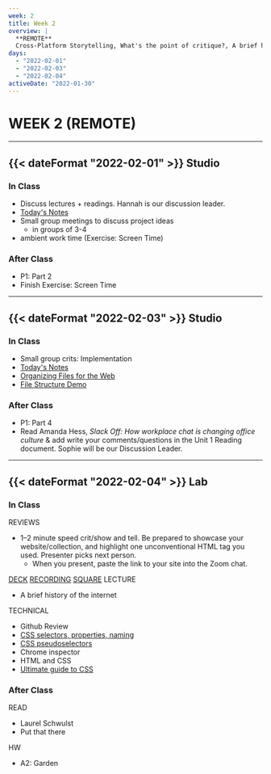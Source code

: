 ```yaml
---
week: 2
title: Week 2
overview: |
  **REMOTE**
  Cross-Platform Storytelling, What's the point of critique?, A brief history of the internet, Cascading Style Sheets, Garden
days:
  - "2022-02-01"
  - "2022-02-03"
  - "2022-02-04"
activeDate: "2022-01-30"
---
```

# WEEK 2 (REMOTE)

---

## {{< dateFormat "2022-02-01" >}} Studio

### In Class
* Discuss lectures + readings. Hannah is our discussion leader.
* [Today's Notes](https://docs.google.com/document/d/17It7FEw2AgOOKfwwnhH0N5x4BfyChO5GIfsI-cWSA-I/preview?usp=sharing)
* Small group meetings to discuss project ideas
  * in groups of 3-4
* ambient work time (Exercise: Screen Time)

### After Class
* P1: Part 2
* Finish Exercise: Screen Time

---

## {{< dateFormat "2022-02-03" >}} Studio

### In Class
* Small group crits: Implementation
* [Today's Notes](https://docs.google.com/document/d/17It7FEw2AgOOKfwwnhH0N5x4BfyChO5GIfsI-cWSA-I/preview)
* [Organizing Files for the Web](https://docs.google.com/presentation/d/101TEdtacOFZhCwebijcJaX0h1BpDwhAm2SJhE3jW89c/edit#slide=id.g331f24f572_4_0)
* [File Structure Demo](https://drive.google.com/file/d/1d-f4L-lqo9QXx6SCdjJxH3r583QMmE2r/view)

### After Class
* P1: Part 4
* Read Amanda Hess, _Slack Off: How workplace chat is changing office culture_ & add write your comments/questions in the Unit 1 Reading document. Sophie will be our Discussion Leader. 

---

## {{< dateFormat "2022-02-04" >}} Lab

### In Class
REVIEWS
* 1–2 minute speed crit/show and tell. Be prepared to showcase your website/collection, and highlight one unconventional HTML tag you used. Presenter picks next person.
  * When you present, paste the link to your site into the Zoom chat.

[DECK](https://docs.google.com/presentation/d/1wYhebYmnDM2rtxt4CDQ27D4gLzyefPhGKUeUeBFfyPo/edit?usp=sharing)
[RECORDING](https://NewSchool.zoom.us/rec/share/2KAu2Si0jv7WI7KK7PfXgHTSsm5Of0OEjJXxT2cMP2sQrtNq3Lz32jmFs7zUucsE.cKYZgI718EeTwlwz)
[SQUARE](https://github.com/eli8527/CI22-portfolio/blob/main/square.html)
LECTURE
* A brief history of the internet

TECHNICAL
* Github Review
* [CSS selectors, properties, naming](https://developer.mozilla.org/en-US/docs/Web/CSS/Reference)
* [CSS pseudoselectors](https://developer.mozilla.org/en-US/docs/Web/CSS/Pseudo-classes)
* Chrome inspector
* HTML and CSS
* [Ultimate guide to CSS](https://medium.com/level-up-web/the-ultimate-guide-to-css-103b0f883de3)

### After Class
READ
* Laurel Schwulst
* Put that there

HW
* A2: Garden

